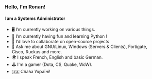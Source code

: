 ### Hello, I'm Ronan!
#### I am a Systems Administrator

* 🖥 I’m currently working on various things.
* 📗 I’m currently having fun and learning Python !
* 👯 I’d love to collaborate on open-source projects
* 💬 Ask me about GNU/Linux, Windows (Servers & Clients), Fortigate, Cisco, Ruckus and more.
* 🌍 I speak French, English and basic German.
* 🕹 I'm a gamer (Dota, CS, Quake, WoW).
* 🇺🇦 Слава Україні!
